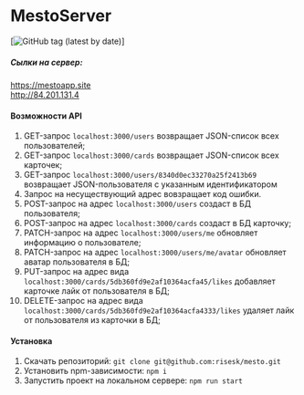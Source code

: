 # MestoServer
[![GitHub tag (latest by date)](https://img.shields.io/github/v/tag/risesk/MestoServer?label=version)]

##### Сылки на сервер: 
https://mestoapp.site   
http://84.201.131.4

#### Возможности API
1. GET-запрос ```localhost:3000/users``` возвращает JSON-список всех пользователей;
2. GET-запрос ```localhost:3000/cards``` возвращает JSON-список всех карточек;
3. GET-запрос ```localhost:3000/users/8340d0ec33270a25f2413b69``` возвращает JSON-пользователя с указанным идентификатором
4. Запрос на несуществующий адрес вовзращает код ошибки.
5. POST-запрос на адрес ```localhost:3000/users``` создаст в БД пользователя;
6. POST-запрос на адрес ```localhost:3000/cards``` создаст в БД карточку;
7. PATCH-запрос на адрес ```localhost:3000/users/me``` обновляет информацию о пользователе;
8. PATCH-запрос на адрес ```localhost:3000/users/me/avatar``` обновляет аватар пользователя в БД;
9. PUT-запрос на адрес вида ```localhost:3000/cards/5db360fd9e2af10364acfa45/likes``` добавляет карточке лайк от пользователя в БД;
10. DELETE-запрос на адрес вида ```localhost:3000/cards/5db360fd9e2af10364acfa4333/likes``` удаляет лайк от пользователя из карточки в БД;

#### Установка
1. Скачать репозиторий:
```git clone git@github.com:risesk/mesto.git```
2. Установить npm-зависимости:
```npm i```
3. Запустить проект на локальном сервере:
```npm run start```
